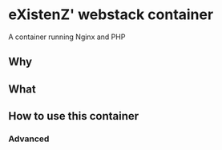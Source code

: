# eXistenZ' webstack container

A container running Nginx and PHP

## Why

## What

## How to use this container

### Advanced
